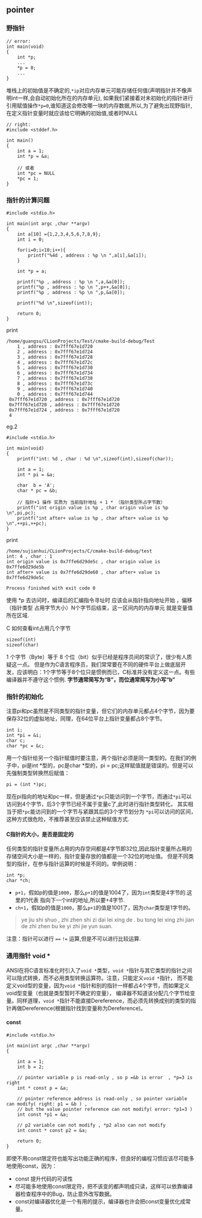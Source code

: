 ## pointer 


### 野指针

    // error:
	int main(void)
	{	
		int *p;
		...
		*p = 0;
		...
	}

堆栈上的初始值是不确定的,`*ip`对应内存单元可能存储任何值(声明指针并不像声明int一样,会自动初始化所在的内存单元),
如果我们紧接着对未初始化的指针进行引用赋值操作`*p=0`,谁知道这会修改哪一块的内存数据,所以,为了避免出现野指针,在定义指针变量时就应该给它明确的初始值,或者时NULL

	// right:
	#include <stddef.h>

	int main()
	{
		int a = 1;
		int *p = &a;
		
		// 或者
		int *pc = NULL
		*pc = 1;
	}

### 指针的计算问题

	

	#include <stdio.h>

	int main(int argc ,char **argv)
	{
	    int a[10] ={1,2,3,4,5,6,7,8,9};
	    int i = 0;
	
	    for(i=0;i<10;i++){
	        printf("%4d , address : %p \n ",a[i],&a[i]);
	    }
	
	    int *p = a;
	
	    printf("%p , address : %p \n ",a,&a[0]);
	    printf("%p , address : %p \n ",p++,&a[0]);
	    printf("%p , address : %p \n ",p,&a[0]);
	
	    printf("%d \n",sizeof(int));
	
	    return 0;
	}


print

	/home/guangsu/CLionProjects/Test/cmake-build-debug/Test
	    1 , address : 0x7fff67e1d720 
	    2 , address : 0x7fff67e1d724 
	    3 , address : 0x7fff67e1d728 
	    4 , address : 0x7fff67e1d72c 
	    5 , address : 0x7fff67e1d730 
	    6 , address : 0x7fff67e1d734 
	    7 , address : 0x7fff67e1d738 
	    8 , address : 0x7fff67e1d73c 
	    9 , address : 0x7fff67e1d740 
	    0 , address : 0x7fff67e1d744 
	 0x7fff67e1d720 , address : 0x7fff67e1d720 
	 0x7fff67e1d720 , address : 0x7fff67e1d720 
	 0x7fff67e1d724 , address : 0x7fff67e1d720 
	 4 


eg.2 

    #include <stdio.h>
    
    int main(void)
    {
        printf("int: %d , char : %d \n",sizeof(int),sizeof(char));
    
        int a = 1;
        int * pi = &a;
    
        char  b = 'A';
        char * pc = &b;
        
        // 指针+1 操作 实质为 当前指针地址 + 1 * （指针类型所占字节数）
        printf("int origin value is %p , char origin value is %p \n",pi,pc);
        printf("int after+ value is %p , char after+ value is %p \n",++pi,++pc);
    }

print 

    /home/sujianhui/CLionProjects/C/cmake-build-debug/test
    int: 4 , char : 1 
    int origin value is 0x7ffe6d29de5c , char origin value is 0x7ffe6d29de5b 
    int after+ value is 0x7ffe6d29de60 , char after+ value is 0x7ffe6d29de5c 
    
    Process finished with exit code 0

使用 *p 去访问时，编译后的汇编指令寻址时 应该会从指针指向地址开始 ，偏移（指针类型 占用字节大小）N个字节后结束，这一区间内的内存单元 就是变量值所在区域.

C 如何查看int占用几个字节

	sizeof(int)
	sizeof(char)

1 个字节（Byte）等于 8 个位（bit）似乎已经是程序员间的常识了，很少有人质疑这一点。
但是作为C语言程序员，我们常常要在不同的硬件平台上做底层开发，应该明白：1个字节等于8个位只是惯例而已，C标准并没有定义这一点。有些编译器并不遵守这个惯例.
**字节通常简写为“B”，而位通常简写为小写“b”**

### 指针的初始化

注意pi和pc虽然是不同类型的指针变量，但它们的内存单元都占4个字节，因为要保存32位的虚拟地址，同理，在64位平台上指针变量都占8个字节。

    int i;
    int *pi = &i;
    char c;
    char *pc = &c;

用一个指针给另一个指针赋值时要注意，两个指针必须是同一类型的。在我们的例子中，pi是int *型的，pc是char *型的，pi = pc;这样赋值就是错误的。但是可以先强制类型转换然后赋值：

    pi = (int *)pc;

现在pi指向的地址和pc一样，但是通过`*pc`只能访问到一个字节，而通过`*pi`可以访问到4个字节，后3个字节已经不属于变量c了,此时进行指针类型转化，
其实相当于把`*pc`能访问到的一个字节与紧跟其后的3个字节划分为 `*pi`可以访问的区间，这种方式很危险，不推荐甚至应该禁止这种赋值方式.

#### C指针的大小，是否是固定的

任何类型的指针变量所占用的内存空间都是4字节即32位,因此指针变量所占用的存储空间大小是一样的，指针变量存放的值都是一个32位的地址值。
但是不同类型的指针，在参与指针运算的时候是不同的。举例说明：

    int *p;
    char *ch;
    
 - `p+1`，假如p的值是`1000`，那么`p+1`的值是1004了，因为`int`类型是4字节的.这里的1代表 指向下一个int的地址,所以要+4字节.
 - `ch+1`，假如p的值是`1000`，那么`p+1`的值是1001了，因为`char`类型是1字节的。

> ye jiu shi shuo , zhi zhen shi zi dai lei xing de . bu tong lei xing zhi jian de zhi zhen bu ke yi  zhi jie yun suan. 

注意：指针可以进行 `==` `!=` 运算,但是不可以进行比较运算.



### 通用指针 void * 

ANSI在将C语言标准化时引入了`void *`类型，`void *`指针与其它类型的指针之间可以隐式转换，而不必用类型转换运算符。注意，只能定义`void *`指针，
而不能定义void型的变量，因为`void *`指针和别的指针一样都占4个字节，而如果定义void型变量（也就是类型暂时不确定的变量），
编译器不知道该分配几个字节给变量。同样道理，`void *`指针不能直接Dereference，而必须先转换成别的类型的指针再做Dereference(根据指针找到变量称为Dereference)。
 

#### const 

    #include <stdio.h>
    
    int main(int argc ,char **argv)
    {
    
        int a = 1;
        int b = 2;
        
        // pointer variable p is read-only , so p =&b is error  , *p=3 is right
        int * const p = &a; 
        
        // pointer reference address is read-only , so pointer variable can modify( right: p1 = &b ) ,
        // but the value pointer reference can not modify( error: *p1=3 )
        int const *p1 = &a;
        
        // p2 variable can not modify , *p2 also can not modify
        int const * const p2 = &a;   
        
        return 0;
    }


即使不用const限定符也能写出功能正确的程序，但良好的编程习惯应该尽可能多地使用const，因为：

 - const 提升代码的可读性
 - 尽可能多地使用const限定符，把不该变的都声明成只读，这样可以依靠编译器检查程序中的Bug，防止意外改写数据。
 - const对编译器优化是一个有用的提示，编译器也许会把const变量优化成常量。